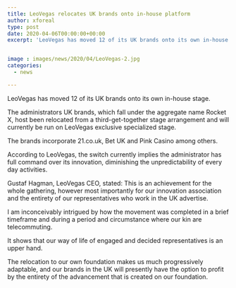 ```yaml
---
title: LeoVegas relocates UK brands onto in-house platform
author: xforeal 
type: post
date: 2020-04-06T00:00:00+00:00
excerpt: 'LeoVegas has moved 12 of its UK brands onto its own in-house platform '


image : images/news/2020/04/LeoVegas-2.jpg
categories:
  - news

---
```

LeoVegas has moved 12 of its UK brands onto its own in-house stage. 

The administrators UK brands, which fall under the aggregate name Rocket X, host been relocated from a third-get-together stage arrangement and will currently be run on LeoVegas exclusive specialized stage. 

The brands incorporate 21.co.uk, Bet UK and Pink Casino among others. 

According to LeoVegas, the switch currently implies the administrator has full command over its innovation, diminishing the unpredictability of every day activities. 

Gustaf Hagman, LeoVegas CEO, stated: This is an achievement for the whole gathering, however most importantly for our innovation association and the entirety of our representatives who work in the UK advertise. 

I am inconceivably intrigued by how the movement was completed in a brief timeframe and during a period and circumstance where our kin are telecommuting. 

It shows that our way of life of engaged and decided representatives is an upper hand. 

The relocation to our own foundation makes us much progressively adaptable, and our brands in the UK will presently have the option to profit by the entirety of the advancement that is created on our foundation.